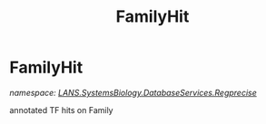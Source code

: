 ﻿---
title: FamilyHit
---

# FamilyHit
_namespace: [LANS.SystemsBiology.DatabaseServices.Regprecise](N-LANS.SystemsBiology.DatabaseServices.Regprecise.html)_

annotated TF hits on Family




